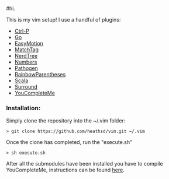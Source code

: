 #hi.  

This is my vim setup! I use a handful of plugins:

* [Ctrl-P](https://github.com/kien/ctrlp.vim)
* [Go](https://github.com/fatih/vim-go.git)
* [EasyMotion](https://github.com/easymotion/vim-easymotion)
* [MatchTag](https://github.com/gregsexton/MatchTag)
* [NerdTree](https://github.com/scrooloose/nerdtree.git)
* [Numbers](https://github.com/myusuf3/numbers.vim.git)
* [Pathogen](https://github.com/tpope/vim-pathogen)
* [RainbowParentheses](https://github.com/kien/rainbow_parentheses.vim.git)
* [Scala](https://github.com/derekwyatt/vim-scala.git)
* [Surround](https://github.com/tpope/vim-surround.git)
* [YouCompleteMe](http://github.com/Valloric/YouCompleteMe.git)

### Installation:
Simply clone the repository into the ~/.vim folder:

`> git clone https://github.com/heathsd/vim.git ~/.vim`

Once the clone has completed, run the "execute.sh"

`> sh execute.sh`

After all the submodules have been installed you have to compile YouCompleteMe, instructions can be found [here](https://github.com/Valloric/YouCompleteMe).

